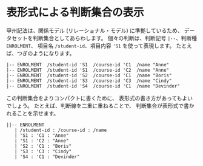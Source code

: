 # 表形式による判断集合の表示


甲州記法は、関係モデル (リレーショナル・モデル) に準拠しているため、
データセットを判断集合としてあらわします。
個々の判断は、判断記号 `|--`、判断種 `ENROLMENT`、
項目名 `/student-id`、項目内容 `'S1` を使って表現します。
たとえば、つぎのようになります。

```
|-- ENROLMENT  /student-id 'S1  /course-id 'C1  /name "Anne"
|-- ENROLMENT  /student-id 'S1  /course-id 'C2  /name "Anne"
|-- ENROLMENT  /student-id 'S2  /course-id 'C1  /name "Boris"
|-- ENROLMENT  /student-id 'S3  /course-id 'C3  /name "Cindy"
|-- ENROLMENT  /student-id 'S4  /course-id 'C1  /name "Devinder"
```

この判断集合をよりコンパクトに書くために、
表形式の書き方があってもよいでしょう。
たとえば、判断線を二重に重ねることで、
判断集合が表形式で書かれることを示せます。

```
||-- ENROLMENT
   | /student-id : /course-id : /name
   | 'S1 : 'C1 : "Anne"
   | 'S1 : 'C2 : "Anne"
   | 'S2 : 'C1 : "Boris"
   | 'S3 : 'C3 : "Cindy"
   | 'S4 : 'C1 : "Devinder"
```

